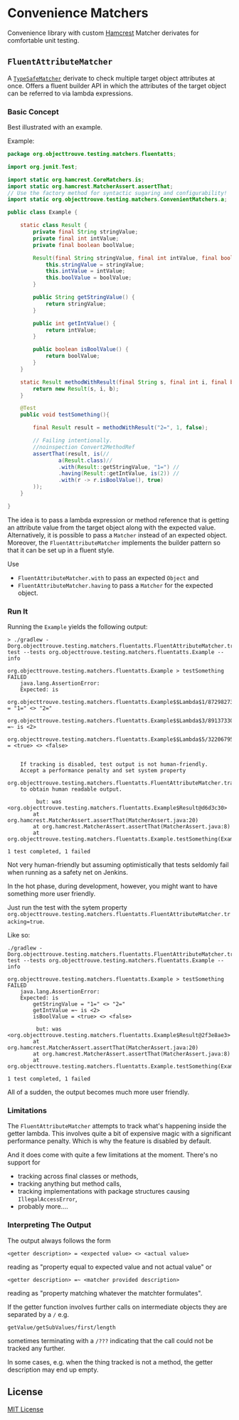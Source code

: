 Convenience Matchers
====================

Convenience library with custom [Hamcrest](http://hamcrest.org/JavaHamcrest/) Matcher derivates for comfortable unit testing.

`FluentAttributeMatcher`
------------------------
A [`TypeSafeMatcher`](http://hamcrest.org/JavaHamcrest/javadoc/1.3/org/hamcrest/TypeSafeMatcher.html) derivate to check multiple target object attributes at once. 
Offers a fluent builder API in which the attributes of the target object can be referred to via lambda expressions. 

### Basic Concept 

Best illustrated with an example. 

Example:

```java
package org.objecttrouve.testing.matchers.fluentatts;

import org.junit.Test;

import static org.hamcrest.CoreMatchers.is;
import static org.hamcrest.MatcherAssert.assertThat;
// Use the factory method for syntactic sugaring and configurability!
import static org.objecttrouve.testing.matchers.ConvenientMatchers.a;

public class Example {

    static class Result {
        private final String stringValue;
        private final int intValue;
        private final boolean boolValue;

        Result(final String stringValue, final int intValue, final boolean boolValue) {
            this.stringValue = stringValue;
            this.intValue = intValue;
            this.boolValue = boolValue;
        }

        public String getStringValue() {
            return stringValue;
        }

        public int getIntValue() {
            return intValue;
        }

        public boolean isBoolValue() {
            return boolValue;
        }
    }

    static Result methodWithResult(final String s, final int i, final boolean b){
        return new Result(s, i, b);
    }

    @Test
    public void testSomething(){

        final Result result = methodWithResult("2=", 1, false);

        // Failing intentionally.
        //noinspection Convert2MethodRef
        assertThat(result, is(//
                a(Result.class)//
                .with(Result::getStringValue, "1=") //
                .having(Result::getIntValue, is(2)) //
                .with(r -> r.isBoolValue(), true)
        ));
    }

}
```

The idea is to pass a lambda expression or method reference that is getting an attribute value from the target object along with the expected value. 
Alternatively, it is possible to pass a `Matcher` instead of an expected object. 
Moreover, the `FluentAttributeMatcher` implements the builder pattern so that it can be set up in a fluent style.  

Use 
* `FluentAttributeMatcher.with` to pass an expected `Object` and
* `FluentAttributeMatcher.having` to pass a `Matcher` for the expected object. 

### Run It

Running the `Example` yields the following output: 

```
> ./gradlew -Dorg.objecttrouve.testing.matchers.fluentatts.FluentAttributeMatcher.tracking=true test --tests org.objecttrouve.testing.matchers.fluentatts.Example --info

org.objecttrouve.testing.matchers.fluentatts.Example > testSomething FAILED
    java.lang.AssertionError: 
    Expected: is 
        org.objecttrouve.testing.matchers.fluentatts.Example$$Lambda$1/872982730@23d168a2 = "1=" <> "2="
        org.objecttrouve.testing.matchers.fluentatts.Example$$Lambda$3/891373301@649869c7 =~ is <2>
        org.objecttrouve.testing.matchers.fluentatts.Example$$Lambda$5/322067951@371320e6 = <true> <> <false>
        

    If tracking is disabled, test output is not human-friendly.
    Accept a performance penalty and set system property
    org.objecttrouve.testing.matchers.fluentatts.FluentAttributeMatcher.tracking=true
    to obtain human readable output.

         but: was <org.objecttrouve.testing.matchers.fluentatts.Example$Result@d6d3c30>
        at org.hamcrest.MatcherAssert.assertThat(MatcherAssert.java:20)
        at org.hamcrest.MatcherAssert.assertThat(MatcherAssert.java:8)
        at org.objecttrouve.testing.matchers.fluentatts.Example.testSomething(Example.java:48)

1 test completed, 1 failed
```

Not very human-friendly but assuming optimistically that tests seldomly fail when running as a safety net on Jenkins. 

In the hot phase, during development, however, you might want to have something more user friendly. 

Just run the test with the sytem property `org.objecttrouve.testing.matchers.fluentatts.FluentAttributeMatcher.tracking=true`. 

Like so:

```
./gradlew -Dorg.objecttrouve.testing.matchers.fluentatts.FluentAttributeMatcher.tracking=true test --tests org.objecttrouve.testing.matchers.fluentatts.Example --info 

org.objecttrouve.testing.matchers.fluentatts.Example > testSomething FAILED
    java.lang.AssertionError: 
    Expected: is 
        getStringValue = "1=" <> "2="
        getIntValue =~ is <2>
        isBoolValue = <true> <> <false>
        
         but: was <org.objecttrouve.testing.matchers.fluentatts.Example$Result@2f3e8ae3>
        at org.hamcrest.MatcherAssert.assertThat(MatcherAssert.java:20)
        at org.hamcrest.MatcherAssert.assertThat(MatcherAssert.java:8)
        at org.objecttrouve.testing.matchers.fluentatts.Example.testSomething(Example.java:52)

1 test completed, 1 failed
```

All of a sudden, the output becomes much more user friendly.

### Limitations

The `FluentAttributeMatcher` attempts to track what's happening inside the getter lambda. This involves quite a bit of expensive magic with a significant performance penalty. Which is why the feature is disabled by default. 

And it does come with quite a few limitations at the moment. There's no support for 
* tracking across final classes or methods,
* tracking anything but method calls,
* tracking implementations with package structures causing `IllegalAccessError`,
* probably more....


### Interpreting The Output

The output always follows the form 
```
<getter description> = <expected value> <> <actual value>
```
reading as "property equal to expected value and not actual value"
or 
```
<getter description> =~ <matcher provided description>
```
reading as "property matching whatever the matchter formulates".

If the getter function involves further calls on intermediate objects they are separated by a `/` e.g.
```
getValue/getSubValues/first/length
```
sometimes terminating with a `/???` indicating that the call could not be tracked any further. 

In some cases, e.g. when the thing tracked is not a method, the getter description may end up empty.


License
-------
[MIT License](https://opensource.org/licenses/MIT)
